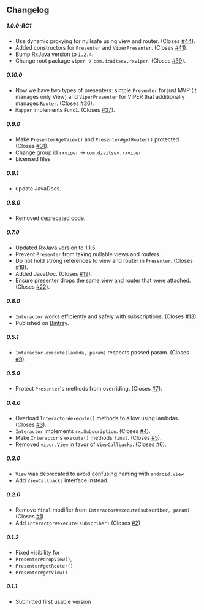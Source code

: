 ## Changelog
##### 1.0.0-RC1

* Use dynamic proxying for nullsafe using view and router. (Closes [#44]).
* Added constructors for `Presenter` and `ViperPresenter`. (Closes [#41]).
* Bump RxJava version to `1.2.4`.
* Change root package `viper` -> `com.dzaitsev.rxviper`. (Closes [#39]).

##### 0.10.0
* Now we have two types of presenters: simple `Presenter` for just MVP (it manages only View) and `ViperPresenter` for VIPER that additionally manages `Router`. (Closes [#36]).
* `Mapper` implements `Func1`. (Closes [#37]).

##### 0.9.0
* Make `Presenter#getView()` and `Presenter#getRouter()` protected. (Closes [#31]).
* Change group id `rxviper` -> `com.dzaitsev.rxviper`
* Licensed files

##### 0.8.1
* update JavaDocs.

##### 0.8.0
* Removed deprecated code.

##### 0.7.0
* Updated RxJava version to 1.1.5.
* Prevent `Presenter` from taking nullable views and routers.
* Do not hold strong references to view and router in `Presenter`. (Closes [#18]).
* Added JavaDoc. (Closes [#19]).
* Ensure presenter drops the same view and router that were attached. (Closes [#22]).

##### 0.6.0
* `Interactor` works efficiently and safely with subscriptions. (Closes [#13]).
* Published on [Bintray]. 

##### 0.5.1
* `Interactor.execute(lambda, param)` respects passed param. (Closes [#9]).

##### 0.5.0
* Protect `Presenter`'s methods from overriding. (Closes [#7]).

##### 0.4.0
* Overload `Interactor#execute()` methods to allow using lambdas. (Closes [#3]).
* `Interactor` implements `rx.Subscription`. (Closes [#4]).
* Make `Interactor`'s `execute()` methods `final`. (Closes [#5]).
* Removed `viper.View` in favor of `ViewCallbacks`. (Closes [#6]).

##### 0.3.0
* `View` was deprecated to avoid confusing naming with `android.View`
* Add `ViewCallbacks` interface instead.

##### 0.2.0
* Remove `final` modifier from `Interactor#execute(subscriber, param)` (Closes [#1])
* Add `Interactor#execute(subscriber)` (Closes [#2])

##### 0.1.2
* Fixed visibility for
 * `Presenter#dropView()`,
 * `Presenter#getRouter()`,
 * `Presenter#getView()`
 
##### 0.1.1
* Submitted first usable version

[Bintray]: https://bintray.com/dmitriyzaitsev/maven/com.dzaitsev.rxviper
[#1]: https://github.com/RxViper/RxViper/issues/1
[#2]: https://github.com/RxViper/RxViper/issues/2
[#3]: https://github.com/RxViper/RxViper/issues/3
[#4]: https://github.com/RxViper/RxViper/issues/4
[#5]: https://github.com/RxViper/RxViper/issues/5
[#6]: https://github.com/RxViper/RxViper/issues/6
[#7]: https://github.com/RxViper/RxViper/issues/7
[#9]: https://github.com/RxViper/RxViper/issues/9
[#13]: https://github.com/RxViper/RxViper/issues/13
[#18]: https://github.com/RxViper/RxViper/issues/18
[#19]: https://github.com/RxViper/RxViper/issues/19
[#22]: https://github.com/RxViper/RxViper/issues/22
[#31]: https://github.com/RxViper/RxViper/issues/31
[#36]: https://github.com/RxViper/RxViper/issues/36
[#37]: https://github.com/RxViper/RxViper/issues/37
[#39]: https://github.com/RxViper/RxViper/issues/39
[#41]: https://github.com/RxViper/RxViper/issues/41
[#44]: https://github.com/RxViper/RxViper/issues/44